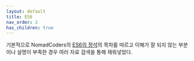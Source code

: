 ```yaml
---
layout: default
title: ES6
nav_order: 2
has_children: true
---
```


기본적으로 NomadCoders의 [ES6의 정석](https://nomadcoders.co/es6-once-and-for-all)의 목차를 따르고 이해가 잘 되지 않는 부분이나 설명이 부족한 경우 여러 자료 검색을 통해 채워넣었다.
